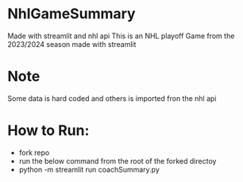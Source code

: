 # NhlGameSummary
Made with streamlit and nhl api
This is an NHL playoff Game from the 2023/2024 season made with streamlit
# Note
Some data is hard coded and others is imported fron the  nhl api


# How to Run:

 - fork repo
 - run the below command from the root of the forked directoy
 - python -m streamlit run coachSummary.py

